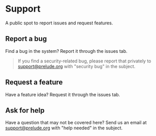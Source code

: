 # Support

A public spot to report issues and request features.

## Report a bug

Find a bug in the system? Report it through the issues tab. 

> If you find a security-related bug, please report that privately to support@prelude.org with "security bug" in the subject.

## Request a feature

Have a feature idea? Request it through the issues tab.

## Ask for help

Have a question that may not be covered here? Send us an email at support@prelude.org with "help needed" in the subject.
